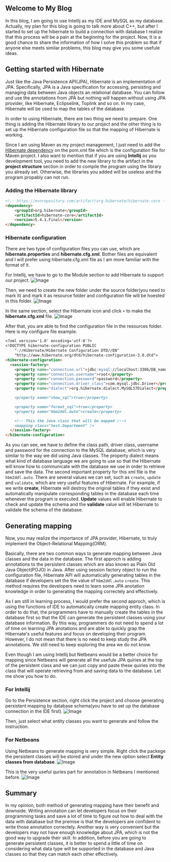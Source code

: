 ## Welcome to My Blog
  
In this blog, I am going to use Intellij as my IDE and MySQL as my database. Actually, my plan for this blog is going to talk more about C++, but after I started to set up the hibernate to build a connection with database I realize that this process will be a pain at the beginning for the project. Now, It is a good chance to share the information of how I solve this problem so that if anyone else meets similar problems, this blog may give you some usefule ideas.

## Getting started with Hibernate
Just like the Java Persistence API(JPA), Hibernate is an implementation of JPA. Specifically, JPA is a Java specification for accessing, persisting and managing data between Java objects an relational database. You can follow and use the annotations from JPA but nothing will happen without using JPA provider, like Hibernate, Eclipselink, Toplink and so on. In my case, Hibernate will be used to map the tables of the database.

In order to using Hibernate, there are two thing we need to prepare. One thing is adding the Hibernate library to our project and the other thing is to set up the Hibernate configuration file so that the mapping of Hibernate is working.

Since I am using Maven as my project management, I just need to add the [Hibernate dependency](https://mvnrepository.com/artifact/org.hibernate/hibernate-core/5.4.1.Final) on the pom.xml file which is the configuration file for Maven project. I also want to mention that if you are using **Intellij** as you development tool, you need to add the new library to the artifact in the **project structure** section in order to compile the program using the library you already set. Otherwise, the libraries you added will be useless and the program propably can not run.

### Adding the Hibernate library

```markdown
<!-- https://mvnrepository.com/artifact/org.hibernate/hibernate-core -->
<dependency>
    <groupId>org.hibernate</groupId>
    <artifactId>hibernate-core</artifactId>
    <version>5.4.1.Final</version>
</dependency>

```

### Hibernate configuration

There are two type of configuration files you can use, which are **hibernate.properties** and **hibernate.cfg.xml**. Bother files are equivalent and I will prefer using hibernate.cfg.xml file as I am more familiar with the format of it. 

For Intellij, we have to go to the Module section to add Hibernate to support our project.
![Image](1.PNG)

Then, we need to create the new folder under the source folder(you need to mark it) and mark it as resource folder and configuration file will be hoested in this folder.
![Image](3.PNG)

In the same section, select the Hibernate icon and click `+` to make the **hibernate.cfg.xml** file. 
![Image](2.PNG)

After that, you are able to find the configuration file in the resources folder. Here is my configure file example.

```markdown
<?xml version='1.0' encoding='utf-8'?>
<!DOCTYPE hibernate-configuration PUBLIC
    "-//Hibernate/Hibernate Configuration DTD//EN"
    "http://www.hibernate.org/dtd/hibernate-configuration-3.0.dtd">
<hibernate-configuration>
  <session-factory>
    <property name="connection.url">jdbc:mysql://localhost:3306/DB_name</property>
    <property name="connection.username">root</property>
    <property name="connection.password">password</property>
    <property name="connection.driver_class">com.mysql.jdbc.Driver</property>
    <property name="dialect">org.hibernate.dialect.MySQL57Dialect</property>

    <property name="show_sql">true</property>

    <property name="format_sql">true</property>
    <property name="hbm2ddl.auto">create</property>

    <!-- This the Java class that will be mapped /-->
    <mapping class="test.Department" />
  </session-factory>
</hibernate-configuration>
```

As you can see, we have to define the class path, driver class, username and password for the connection to the MySQL database, which is very similar to the way we did using Java classes. The property dialect means what kind of database language we are going to use so that the Hibernate will know how to communicate with the database we use in order to retrieve and save the data. The second important property for this xml file is the `hbm2ddl.auto`. There are several values we can set, such as `create`, `update` and `validate`, which are very useful features of Hibernate. For example, if we write **create**, Hibernate will destroy the original tables if they exist and automatically manipulate corresponding tables in the database each time whenever the program is executed. **Update** values will enable Hibernate to check and update the schema and the **validate** value will let Hibernate to validate the schema of the database.

## Generating mapping

Now, you may realize the importance of JPA provider, Hibernate, to truly implement the Object-Relational Mapping(ORM). 

Basically, there are two common ways to generate mapping between Java classes and the data in the database. The first approch is adding annotations to the persistent classes which are also known as Plain Old Java Object(POJO) in Java. After using session factory object to run the configuration file, Hibernate API will automatically generating tables in the database if developers set the the value of `hbm2ddl.auto` `create`. This method requires the developers need to learn some JPA anotation knowledge in order to generating the mapping correctely and effectively.

As I am still in learning process, I would prefer the second approch, which is using the functions of IDE to automatically create mapping entity class. In order to do that, the programmers have to manually create the tables in the database first so that the IDE can generate the persistent classes using your database information. By this way, programmers do not need to spend a lot of time on learning JPA anotations and are able to quickly grap the Hibernate's useful features and focus on developing their program. However, I do not mean that there is no need to keep study the JPA annotations. We still need to keep exploring the area we do not know.

Even though I am using Intellij but Netbeans would be a better choice for mapping since Netbeans will generate all the usefule JPA quiries at the top of the persistent class and we can just copy and paste these quiries into the class that will operate retrieving from and saving data to the database. Let me show you how to do.

### For Intellij

Go to the Persistence section, right click the project and choose generating persistent mapping by database schema(you have to set up the database connection in the IDE first). 
![Image](4.PNG)

Then, just select what entity classes you want to generate and follow the instruction.

### For Netbeans

Using Netbeans to generate mapping is very simple. Right click the packege the persistent classes will be stored and under the new option select **Entity classes from database**.
![Image](5.PNG)

This is the very useful quries part for annotation in Netbeans I mentioned before.
![Image](6.PNG)

## Summary

In my opinion, both method of generating mapping have their benefit and downside. Writing annotation can let developers focus on their programming tasks and save a lot of time to figure out how to deal with the data with database but the premise is that the developers are confident to write those annotation correctely. Another way is very convenient but the developers may not have enough knowledge about JPA, which is not the good way to upgrade their skill. In addition, before you are going to generate persistent classes, it is better to spend a little of time on considering what data type will be supported in the database and Java classes so that they can match each other effectively.
